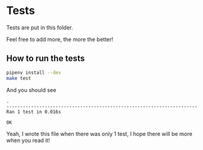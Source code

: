 # Tests

Tests are put in this folder.

Feel free to add more, the more the better!

## How to run the tests

```bash
pipenv install --dev
make test
```

And you should see

```
.
----------------------------------------------------------------------
Ran 1 test in 0.016s

OK
```

Yeah, I wrote this file when there was only 1 test, I hope there will be more
when you read it!
